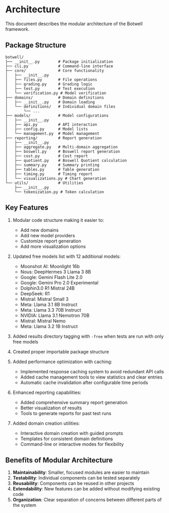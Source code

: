 # Architecture

This document describes the modular architecture of the Botwell framework.

## Package Structure

```
botwell/
├── __init__.py        # Package initialization
├── cli.py             # Command-line interface
├── core/              # Core functionality
│   ├── __init__.py
│   ├── files.py       # File operations
│   ├── grading.py     # Grading logic
│   ├── test.py        # Test execution
│   └── verification.py # Model verification
├── domains/           # Domain definitions
│   ├── __init__.py    # Domain loading
│   └── definitions/   # Individual domain files
│       └── ...
├── models/            # Model configurations
│   ├── __init__.py
│   ├── api.py         # API interaction
│   ├── config.py      # Model lists
│   └── management.py  # Model management
├── reporting/         # Report generation
│   ├── __init__.py
│   ├── aggregate.py   # Multi-domain aggregation
│   ├── boswell.py     # Boswell report generation
│   ├── cost.py        # Cost report
│   ├── quotient.py    # Boswell Quotient calculation
│   ├── summary.py     # Summary printing
│   ├── tables.py      # Table generation
│   ├── timing.py      # Timing report
│   └── visualizations.py # Chart generation
└── utils/             # Utilities
    ├── __init__.py
    └── tokenization.py # Token calculation
```

## Key Features

1. Modular code structure making it easier to:
   - Add new domains
   - Add new model providers
   - Customize report generation
   - Add more visualization options
   
2. Updated free models list with 12 additional models:
   - Moonshot AI: Moonlight 16b
   - Nous: DeepHermes 3 Llama 3 8B
   - Google: Gemini Flash Lite 2.0
   - Google: Gemini Pro 2.0 Experimental
   - Dolphin3.0 R1 Mistral 24B
   - DeepSeek: R1
   - Mistral: Mistral Small 3
   - Meta: Llama 3.1 8B Instruct
   - Meta: Llama 3.3 70B Instruct
   - NVIDIA: Llama 3.1 Nemotron 70B
   - Mistral: Mistral Nemo
   - Meta: Llama 3.2 1B Instruct

3. Added results directory tagging with `-free` when tests are run with only free models

4. Created proper importable package structure

5. Added performance optimization with caching:
   - Implemented response caching system to avoid redundant API calls
   - Added cache management tools to view statistics and clear entries
   - Automatic cache invalidation after configurable time periods

6. Enhanced reporting capabilities:
   - Added comprehensive summary report generation
   - Better visualization of results
   - Tools to generate reports for past test runs

7. Added domain creation utilities:
   - Interactive domain creation with guided prompts
   - Templates for consistent domain definitions
   - Command-line or interactive modes for flexibility

## Benefits of Modular Architecture

1. **Maintainability**: Smaller, focused modules are easier to maintain
2. **Testability**: Individual components can be tested separately  
3. **Reusability**: Components can be reused in other projects
4. **Extendability**: New features can be added without modifying existing code
5. **Organization**: Clear separation of concerns between different parts of the system